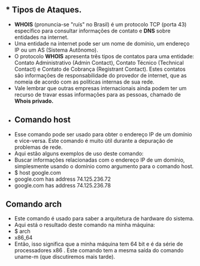 ## * Tipos de Ataques.
* **WHOIS** (pronuncia-se "ruís" no Brasil) é um protocolo TCP (porta 43) específico para consultar informações de contato e **DNS** sobre entidades na internet.
* Uma entidade na internet pode ser um nome de domínio, um endereço IP ou um AS (Sistema Autônomo).
* O protocolo **WHOIS** apresenta três tipos de contatos para uma entidade: Contato Administrativo (Admin Contact), Contato Técnico (Technical Contact) e Contato de Cobrança (Registrant Contact). Estes contatos são informações de responsabilidade do provedor de internet, que as nomeia de acordo com as políticas internas de sua rede.
* Vale lembrar que outras empresas internacionais ainda podem ter um recurso de travar essas informações para as pessoas, chamado de **Whois privado.**
* ## **Comando host**
* Esse comando pode ser usado para obter o endereço IP de um domínio e vice-versa. Este comando é muito útil durante a depuração de problemas de rede.
* Aqui estão alguns exemplos de uso deste comando:
* Buscar informações relacionadas com o endereço IP de um domínio, simplesmente usando o domínio como argumento para o comando host.
* $ host google.com
* google.com has address 74.125.236.72
* google.com has address 74.125.236.78
## **Comando arch**
* Este comando é usado para saber a arquitetura de hardware do sistema.
* Aqui está o resultado deste comando na minha máquina:
* $ arch
* x86_64
* Então, isso significa que a minha máquina tem 64 bit e é da série de processadores x86 . Este comando tem a mesma saída do comando uname-m (que discutiremos mais tarde).
